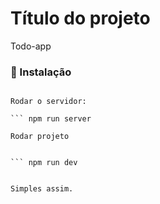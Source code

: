 # Título do projeto

Todo-app


### 🔧 Instalação


``` npm install 

Rodar o servidor:

``` npm run server

Rodar projeto


``` npm run dev


Simples assim.

